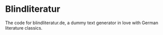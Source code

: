 # Blindliteratur
The code for blindliteratur.de, a dummy text generator in love with German literature classics.
